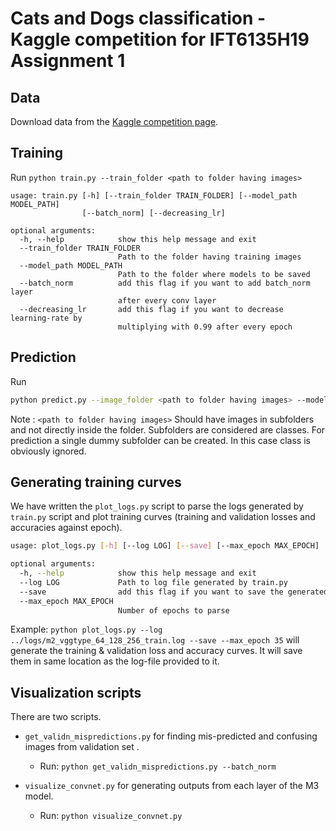 # Cats and Dogs classification - Kaggle competition for IFT6135H19 Assignment 1

## Data

Download data from the [Kaggle competition page](https://www.kaggle.com/c/ift6135h19/data).

## Training

Run `python train.py --train_folder <path to folder having images>`

```
usage: train.py [-h] [--train_folder TRAIN_FOLDER] [--model_path MODEL_PATH]
                [--batch_norm] [--decreasing_lr]

optional arguments:
  -h, --help            show this help message and exit
  --train_folder TRAIN_FOLDER
                        Path to the folder having training images
  --model_path MODEL_PATH
                        Path to the folder where models to be saved
  --batch_norm          add this flag if you want to add batch_norm layer
                        after every conv layer
  --decreasing_lr       add this flag if you want to decrease learning-rate by
                        multiplying with 0.99 after every epoch
```

## Prediction

Run

```bash
python predict.py --image_folder <path to folder having images> --model_path <path to model state_dict file>
```

Note : `<path to folder having images>` Should have images in subfolders and not directly inside the folder. Subfolders are considered are classes.
For prediction a single dummy subfolder can be created. In this case class is obviously ignored.

## Generating training curves

We have written the `plot_logs.py` script to parse the logs generated by `train.py` script and plot training curves (training and validation losses and accuracies against epoch).

```bash
usage: plot_logs.py [-h] [--log LOG] [--save] [--max_epoch MAX_EPOCH]

optional arguments:
  -h, --help            show this help message and exit
  --log LOG             Path to log file generated by train.py
  --save                add this flag if you want to save the generated plots
  --max_epoch MAX_EPOCH
                        Number of epochs to parse
```

Example: `python plot_logs.py --log ../logs/m2_vggtype_64_128_256_train.log --save --max_epoch 35` will generate the training & validation loss and accuracy curves. It will save them in same location as the log-file provided to it.

## Visualization scripts
There are two scripts.

* `get_validn_mispredictions.py` for finding mis-predicted and confusing images from validation set .
    - Run: `python get_validn_mispredictions.py --batch_norm`

* `visualize_convnet.py` for generating outputs from each layer of the M3 model.
    - Run: `python visualize_convnet.py`